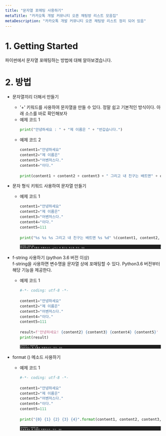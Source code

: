 ```yaml
---
title: "문자열 포매팅 사용하기"
metaTitle: "카카오톡 개발 커뮤니티 오픈 채팅방 리스트 모음집"
metaDescription: "카카오톡 개발 커뮤니티 오픈 채팅방 리스트 정리 되어 있음"
---
```


# 1. Getting Started
파이썬에서 문자열 포매팅하는 방법에 대해 알아보겠습니다.

# 2. 방법
- 문자열끼리 더해서 만들기
    - '+' 키워드를 사용하여 문자열을 만들 수 있다. 정말 쉽고 기본적인 방식이다. 아래 소스를 바로 확인해보자
    - 예제 코드 1
        ``` python
        print("안녕하세요 : " + "제 이름은 " + "반갑습니다.")
        ```
    - 예제 코드 2
        ``` python
        content1="안녕하세요"
        content2="제 이름은"
        content3="어벤저스다."
        content4="이다."

        print(content1 + content2 + content3 + " 그리고 내 친구는 배트맨" + content4)
        ```

- 문자 형식 키워드 사용하여 문자열 만들기
    - 예제 코드 1
        ``` python
        content1="안녕하세요"
        content2="제 이름은"
        content3="어벤저스다."
        content4="이다."
        content5=111

        print("%s %s %s 그리고 내 친구는 배트맨 %s %d" %(content1, content2, content3, content4, content5))
        ```
        ![ex_screenshot](./assets//python_string_test1.png)

- f-string 사용하기 (python 3.6 버전 이상)   
    f-string을 사용하면 변수명을 문자열 상에 포매팅할 수 있다. Python3.6 버전부터 해당 기능을 제공한다.
    - 예제 코드 1
        ``` python
        #-*- coding: utf-8 -*-

        content1="안녕하세요"
        content2="제 이름은"
        content3="어벤저스다."
        content4="이다."
        content5=111

        result=f'안녕하세요! {content2} {content3} {content4} {content5}'
        print(result)
        ```
        ![ex_screenshot](./assets//python_fstring.png)

- format () 메소드 사용하기
    - 예제 코드 1
        ``` python
        #-*- coding: utf-8 -*-

        content1="안녕하세요"
        content2="제 이름은"
        content3="어벤저스다."
        content4="이다."
        content5=111

        print("{0} {1} {2} {3} {4}".format(content1, content2, content3, content4, content5))
        ```
        ![ex_screenshot](./assets//string_format.png)